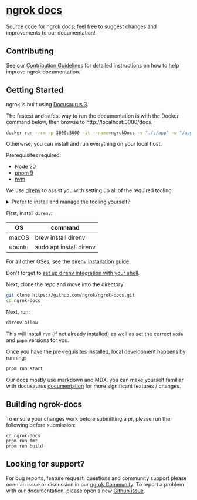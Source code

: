 # [ngrok docs](https://ngrok.com/docs)

Source code for [ngrok docs](https://ngrok.com/docs); feel free to suggest changes and improvements to our documentation!

## Contributing

See our [Contribution Guidelines](CONTRIBUTING.md) for detailed instructions on how to help improve ngrok documentation.

## Getting Started

ngrok is built using [Docusaurus 3](https://docusaurus.io/).

The fastest and safest way to run the documentation is with the Docker command below, then browse to http://localhost:3000/docs.

```sh
docker run --rm -p 3000:3000 -it --name=ngrokDocs -v "./:/app" -w "/app" --platform=linux/amd64 guergeiro/pnpm:current-latest-alpine sh -c "apk add direnv; direnv allow; pnpm install; pnpm run start"
```

Otherwise, you can install and run everything on your local host.

Prerequisites required:

- [Node 20](https://nodejs.org/en/download)
- [pnpm 9](https://pnpm.io/installation#using-npm)
- [nvm](https://github.com/nvm-sh/nvm)

We use [direnv](https://direnv.net/) to assist you with setting up all of the required tooling.

<details>
  <summary>Prefer to install and manage the tooling yourself?</summary>

1. Install [nvm](https://github.com/nvm-sh/nvm?tab=readme-ov-file#installing-and-updating) or your node version manager of choice.
2. Ensure that `node 20` is installed. With `nvm`, run `nvm install`.
3. Enable `pnpm` with `corepack`: `corepack enable pnpm`
4. Install `pnpm` with `corepack`: `corepack install`
5. Install project dependencies with `pnpm`: `pnpm install`
</details>

First, install `direnv`:

| OS     | command                 |
| ------ | ----------------------- |
| macOS  | brew install direnv     |
| ubuntu | sudo apt install direnv |

For all other OSes, see the [direnv installation guide](https://direnv.net/docs/installation.html).

Don't forget to [set up direnv integration with your shell](https://direnv.net/docs/hook.html).

Next, clone the repo and move into the directory:

```sh
git clone https://github.com/ngrok/ngrok-docs.git
cd ngrok-docs
```

Next, run:

```sh
direnv allow
```

This will install `nvm` (if not already installed) as well as set the correct `node` and `pnpm` versions for you.

Once you have the pre-requisites installed, local development happens by running:

```sh
pnpm run start
```

Our docs mostly use markdown and MDX, you can make yourself familiar with docusaurus [documentation](https://docusaurus.io/docs/en/installation) for more significant features / changes.

## Building ngrok-docs

To ensure your changes work before submitting a pr, please run the following before submission:

```
cd ngrok-docs
pnpm run fmt
pnpm run build
```

## Looking for support?

For bug reports, feature request, questions and community support please ooen an issue or discussion in our [ngrok Community](https://github.com/ngrok/ngrok).
To report a problem with our documentation, please open a new [Github issue](https://github.com/ngrok/ngrok-docs/issues).
